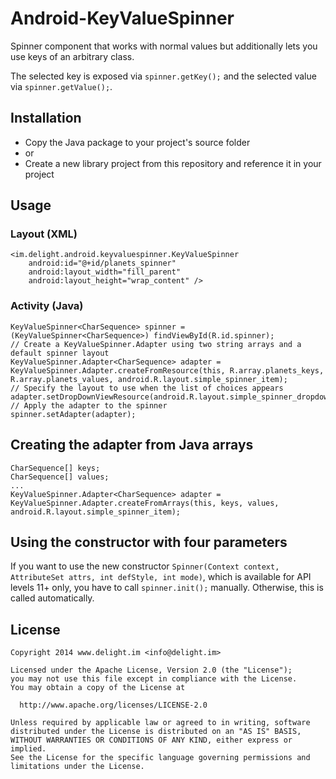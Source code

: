 # Android-KeyValueSpinner

Spinner component that works with normal values but additionally lets you use keys of an arbitrary class.

The selected key is exposed via `spinner.getKey();` and the selected value via `spinner.getValue();`.

## Installation

 * Copy the Java package to your project's source folder
 * or
 * Create a new library project from this repository and reference it in your project

## Usage

### Layout (XML)

```
<im.delight.android.keyvaluespinner.KeyValueSpinner
	android:id="@+id/planets_spinner"
	android:layout_width="fill_parent"
	android:layout_height="wrap_content" />
```

### Activity (Java)

```
KeyValueSpinner<CharSequence> spinner = (KeyValueSpinner<CharSequence>) findViewById(R.id.spinner);
// Create a KeyValueSpinner.Adapter using two string arrays and a default spinner layout
KeyValueSpinner.Adapter<CharSequence> adapter = KeyValueSpinner.Adapter.createFromResource(this, R.array.planets_keys, R.array.planets_values, android.R.layout.simple_spinner_item);
// Specify the layout to use when the list of choices appears
adapter.setDropDownViewResource(android.R.layout.simple_spinner_dropdown_item);
// Apply the adapter to the spinner
spinner.setAdapter(adapter);
```

## Creating the adapter from Java arrays

```
CharSequence[] keys;
CharSequence[] values;
...
KeyValueSpinner.Adapter<CharSequence> adapter = KeyValueSpinner.Adapter.createFromArrays(this, keys, values, android.R.layout.simple_spinner_item);
```

## Using the constructor with four parameters

If you want to use the new constructor `Spinner(Context context, AttributeSet attrs, int defStyle, int mode)`, which is available for API levels 11+ only, you have to call `spinner.init();` manually. Otherwise, this is called automatically.

## License

```
Copyright 2014 www.delight.im <info@delight.im>

Licensed under the Apache License, Version 2.0 (the "License");
you may not use this file except in compliance with the License.
You may obtain a copy of the License at

  http://www.apache.org/licenses/LICENSE-2.0

Unless required by applicable law or agreed to in writing, software
distributed under the License is distributed on an "AS IS" BASIS,
WITHOUT WARRANTIES OR CONDITIONS OF ANY KIND, either express or implied.
See the License for the specific language governing permissions and
limitations under the License.
```